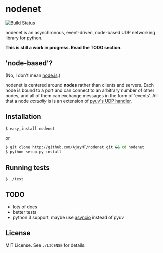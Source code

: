 
# nodenet
[![Build Status](https://travis-ci.org/AjayMT/nodenet.svg)](https://travis-ci.org/AjayMT/nodenet)

nodenet is an asynchronous, event-driven, node-based UDP networking library for python.

**This is still a work in progress. Read the TODO section.**

## 'node-based'?
(No, I don't mean [node.js](http://nodejs.org).)

nodenet is centered around **nodes** rather than clients and servers. Each node is bound to a port and can connect to an arbitrary number of other nodes, and all of them can exchange messages in the form of 'events'. All that a node *actually* is is an extension of [pyuv's UDP handler](http://pyuv.readthedocs.org/en/latest/udp.html).

## Installation
```sh
$ easy_install nodenet
```
or
```sh
$ git clone http://github.com/AjayMT/nodenet.git && cd nodenet
$ python setup.py install
```

## Running tests
```sh
$ ./test
```

## TODO
- lots of docs
- better tests
- python 3 support, maybe use [asyncio](https://docs.python.org/dev/library/asyncio.html) instead of pyuv

## License
MIT License. See `./LICENSE` for details.
